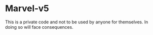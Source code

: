 # Marvel-v5

This is a private code and not to be used by anyone for themselves.
In doing so will face consequences.
